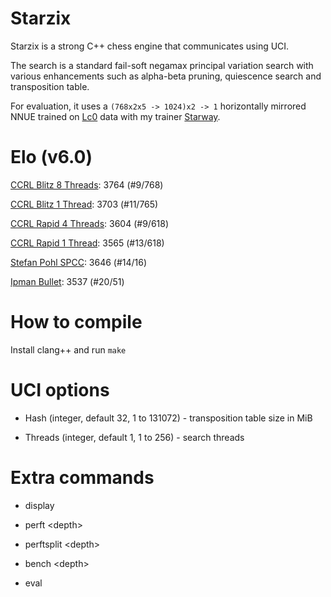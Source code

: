 # Starzix

Starzix is a strong C++ chess engine that communicates using UCI.

The search is a standard fail-soft negamax principal variation search with various enhancements such as alpha-beta pruning, quiescence search and transposition table.

For evaluation, it uses a `(768x2x5 -> 1024)x2 -> 1` horizontally mirrored NNUE trained on [Lc0](https://github.com/LeelaChessZero/lc0) data with my trainer [Starway](https://github.com/zzzzz151/Starway).

# Elo (v6.0)

[CCRL Blitz 8 Threads](https://www.computerchess.org.uk/ccrl/404/): 3764 (#9/768)

[CCRL Blitz 1 Thread](https://www.computerchess.org.uk/ccrl/404/cgi/compare_engines.cgi?class=Single-CPU+engines&only_best_in_class=on&num_best_in_class=1&print=Rating+list&profile_step=50&profile_numbers=1&print=Results+table&print=LOS+table&table_size=100&ct_from_elo=0&ct_to_elo=10000&match_length=30&cross_tables_for_best_versions_only=1&sort_tables=by+rating&diag=0&reference_list=None&recalibrate=no): 3703 (#11/765)

[CCRL Rapid 4 Threads](https://www.computerchess.org.uk/ccrl/4040/): 3604 (#9/618)

[CCRL Rapid 1 Thread](https://www.computerchess.org.uk/ccrl/4040/cgi/compare_engines.cgi?class=Single-CPU+engines&only_best_in_class=on&num_best_in_class=1&print=Rating+list&profile_step=50&profile_numbers=1&print=Results+table&print=LOS+table&table_size=100&ct_from_elo=0&ct_to_elo=10000&match_length=30&cross_tables_for_best_versions_only=1&sort_tables=by+rating&diag=0&reference_list=None&recalibrate=no): 3565 (#13/618)

[Stefan Pohl SPCC](https://www.sp-cc.de/): 3646 (#14/16)

[Ipman Bullet](https://ipmanchess.yolasite.com/r9-7945hx.php): 3537 (#20/51)

# How to compile

Install clang++ and run ```make```

# UCI options

- Hash (integer, default 32, 1 to 131072) - transposition table size in MiB

- Threads (integer, default 1, 1 to 256) - search threads

# Extra commands

- display

- perft \<depth\>

- perftsplit \<depth\>

- bench \<depth\>

- eval
